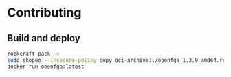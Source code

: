 # Contributing

## Build and deploy

```bash
rockcraft pack -v
sudo skopeo --insecure-policy copy oci-archive:./openfga_1.3.9_amd64.rock docker-daemon:openfga:latest
docker run openfga:latest
```
